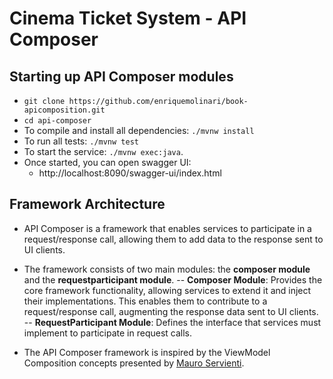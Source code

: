 # Cinema Ticket System - API Composer

## Starting up API Composer modules

- `git clone https://github.com/enriquemolinari/book-apicomposition.git`
- `cd api-composer`
- To compile and install all dependencies: `./mvnw install`
- To run all tests: `./mvnw test`
- To start the service: `./mvnw exec:java`.
- Once started, you can open swagger UI:
    - http://localhost:8090/swagger-ui/index.html

## Framework Architecture

- API Composer is a framework that enables services to participate in a request/response call, allowing them to add data
  to the response sent to UI clients.

- The framework consists of two main modules: the **composer module** and the **requestparticipant module**.
  -- **Composer Module**: Provides the core framework functionality, allowing services to extend it and inject their
  implementations. This enables them to contribute to a request/response call, augmenting the response data sent to UI
  clients.
  -- **RequestParticipant Module**: Defines the interface that services must implement to participate in request calls.
- The API Composer framework is inspired by the ViewModel Composition concepts presented
  by [Mauro Servienti](https://milestone.topics.it/series/view-model-composition.html).